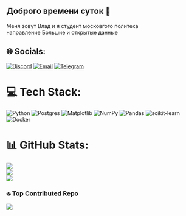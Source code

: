## Доброго времени суток 👋

Меня зовут Влад и я студент московгого политеха<br>
направление Большие и открытые данные<br>




## 🌐 Socials:
[![Discord](https://img.shields.io/badge/Discord-7289DA?style=for-the-badge&logo=discord&logoColor=white)](https://discord.gg/curi_uwu)
[![Email](https://img.shields.io/badge/Email-D14836?style=for-the-badge&logo=gmail&logoColor=white)](mailto:pafnutev.vlad@gmail.com)
[![Telegram](https://img.shields.io/badge/Telegram-2CA5E0?style=for-the-badge&logo=telegram&logoColor=white)](https://t.me/curi_uwu)


# 💻 Tech Stack:
![Python](https://img.shields.io/badge/python-3670A0?style=for-the-badge&logo=python&logoColor=ffdd54) ![Postgres](https://img.shields.io/badge/postgres-%23316192.svg?style=for-the-badge&logo=postgresql&logoColor=white) ![Matplotlib](https://img.shields.io/badge/Matplotlib-%23ffffff.svg?style=for-the-badge&logo=Matplotlib&logoColor=black) ![NumPy](https://img.shields.io/badge/numpy-%23013243.svg?style=for-the-badge&logo=numpy&logoColor=white) ![Pandas](https://img.shields.io/badge/pandas-%23150458.svg?style=for-the-badge&logo=pandas&logoColor=white) ![scikit-learn](https://img.shields.io/badge/scikit--learn-%23F7931E.svg?style=for-the-badge&logo=scikit-learn&logoColor=white) ![Docker](https://img.shields.io/badge/docker-%230db7ed.svg?style=for-the-badge&logo=docker&logoColor=white)
# 📊 GitHub Stats:
![](https://github-readme-stats.vercel.app/api?username=curiuwu&theme=dark&hide_border=false&include_all_commits=false&count_private=true)<br/>
![](https://nirzak-streak-stats.vercel.app/?user=curiuwu&theme=dark&hide_border=false)<br/>
![](https://github-readme-stats.vercel.app/api/top-langs/?username=curiuwu&theme=dark&hide_border=false&include_all_commits=false&count_private=true&layout=compact)

### 🔝 Top Contributed Repo
![](https://github-contributor-stats.vercel.app/api?username=curiuwu&limit=5&theme=dark&combine_all_yearly_contributions=true)

<!-- Proudly created with GPRM ( https://gprm.itsvg.in ) -->
